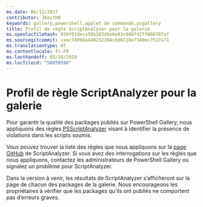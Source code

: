 ```yaml
---
ms.date: 06/12/2017
contributor: JKeithB
keywords: gallery,powershell,applet de commande,psgallery
title: Profil de règle ScriptAnalyzer pour la galerie
ms.openlocfilehash: 939f01dece56b283dbe6e03c888f42ff866707af
ms.sourcegitcommit: caac7d098a448232304c9d6728e7340ec7517a71
ms.translationtype: HT
ms.contentlocale: fr-FR
ms.lasthandoff: 03/18/2019
ms.locfileid: "58059590"
---
```

# <a name="scriptanalyzer-rule-profile-for-gallery"></a>Profil de règle ScriptAnalyzer pour la galerie

Pour garantir la qualité des packages publiés sur PowerShell Gallery, nous appliquons des règles [PSScriptAnalyzer](https://github.com/PowerShell/PSScriptAnalyzer) visant à identifier la présence de violations dans les scripts soumis.

Vous pouvez trouver la liste des règles que nous appliquons sur la [page GitHub](https://github.com/PowerShell/PSScriptAnalyzer/blob/development/Engine/Settings/PSGallery.psd1) de ScriptAnalyzer.
Si vous avez des interrogations sur les règles que nous appliquons, contactez les administrateurs de PowerShell Gallery ou signalez un problème pour ScriptAnalyzer.

Dans la version à venir, les résultats de ScriptAnalyzer s’afficheront sur la page de chacun des packages de la galerie. Nous encourageons les propriétaires à vérifier que les packages qu’ils ont publiés ne comportent pas d’erreurs graves.
